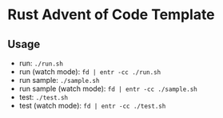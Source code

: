 # Rust Advent of Code Template

## Usage

- run: `./run.sh`
- run (watch mode): `fd | entr -cc ./run.sh`
- run sample: `./sample.sh`
- run sample (watch mode): `fd | entr -cc ./sample.sh`
- test: `./test.sh`
- test (watch mode): `fd | entr -cc ./test.sh`
